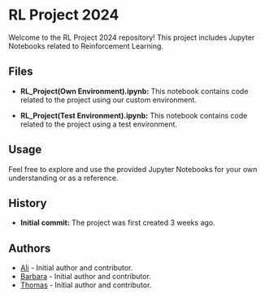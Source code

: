 # RL Project 2024

Welcome to the RL Project 2024 repository! This project includes Jupyter Notebooks related to Reinforcement Learning.

## Files

- **RL_Project(Own Environment).ipynb:** This notebook contains code related to the project using our custom environment.

- **RL_Project(Test Environment).ipynb:** This notebook contains code related to the project using a test environment.

## Usage

Feel free to explore and use the provided Jupyter Notebooks for your own understanding or as a reference.

## History

- **Initial commit:** The project was first created 3 weeks ago.

## Authors

- [Ali]([link-to-github-profile](https://github.com/aeli3)) - Initial author and contributor.
- [Barbara]([link-to-github-profile](https://github.com/babura47)) - Initial author and contributor.
- [Thomas]([link-to-github-profile](https://github.com/Jinobey)) - Initial author and contributor.
